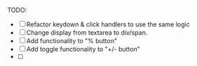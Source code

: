 TODO:

- [ ] Refactor keydown & click handlers to use the same logic
- [ ] Change display from textarea to div/span.
- [ ] Add functionality to "% button"
- [ ] Add toggle functionality to "+/- button"
- [ ] 







